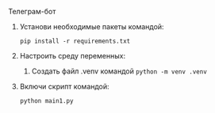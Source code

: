 Телеграм-бот 

1. Установи необходимые пакеты командой:

    ```pip install -r requirements.txt```

2. Настроить среду переменных:
   1. Создать файл .venv командой 
   ```python -m venv .venv```

3. Включи скрипт командой:

    ```python main1.py```
